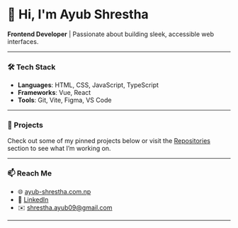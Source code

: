 # 👋 Hi, I'm Ayub Shrestha

**Frontend Developer** | Passionate about building sleek, accessible web interfaces.

---

### 🛠 Tech Stack
- **Languages**: HTML, CSS, JavaScript, TypeScript
- **Frameworks**: Vue, React
- **Tools**: Git, Vite, Figma, VS Code

---

### 📌 Projects
Check out some of my pinned projects below or visit the [Repositories](https://github.com/ayubshrestha?tab=repositories) section to see what I’m working on.

---

### 📫 Reach Me
- 🌐 [ayub-shrestha.com.np](https://ayub-shrestha.com.np/)
- 💼 [LinkedIn](https://linkedin.com/in/ayubshrestha)
- ✉️ shrestha.ayub09@gmail.com

---

<!-- Optional Stats Section -->
<!--
![Ayub's GitHub stats](https://github-readme-stats.vercel.app/api?username=ayubshrestha&show_icons=false&hide_title=true&hide=stars,prs,issues&hide_rank=true&theme=default)
-->

